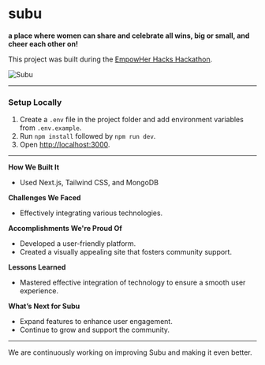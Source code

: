 # subu

**a place where women can share and celebrate all wins, big or small, and cheer each other on!**

This project was built during the [EmpowHer Hacks Hackathon](https://empowher-hacks.devpost.com).

![Subu](https://github.com/user-attachments/assets/fc4d46a6-0c01-49d0-a31c-13d384be9837)

---

### Setup Locally
1. Create a `.env` file in the project folder and add environment variables from `.env.example`.
2. Run `npm install` followed by `npm run dev`.
3. Open [http://localhost:3000](http://localhost:3000).

---

**How We Built It**
- Used Next.js, Tailwind CSS, and MongoDB

**Challenges We Faced**
- Effectively integrating various technologies.

**Accomplishments We're Proud Of**
- Developed a user-friendly platform.
- Created a visually appealing site that fosters community support.

**Lessons Learned**
- Mastered effective integration of technology to ensure a smooth user experience.

**What’s Next for Subu**
- Expand features to enhance user engagement.
- Continue to grow and support the community.

---

We are continuously working on improving Subu and making it even better.
